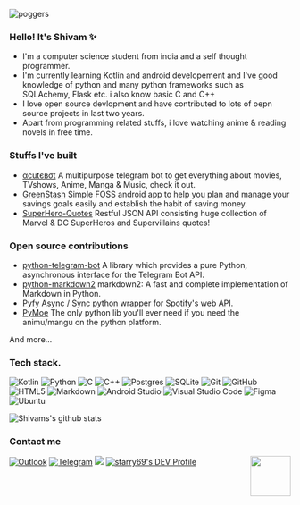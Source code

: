 ![poggers](https://telegra.ph/file/5182040558f29af1e1ebc.jpg)
### Hello! It's Shivam ✨
- I'm a computer science student from india and a self thought programmer.
- I'm currently learning Kotlin and android developement and I've good knowledge of python and many python frameworks such as SQLAchemy, Flask etc. i also know basic C and C++
- I love open source devlopment and have contributed to lots of oepn source projects in last two years.
- Apart from programming related stuffs, i love watching anime & reading novels in free time.

### Stuffs I've built
- [αcutєвσt](https://t.me/acutebot) A multipurpose telegram bot to get everything about movies, TVshows, Anime, Manga & Music, check it out.
- [GreenStash](https://github.com/Pool-Of-Tears/GreenStash) Simple FOSS android app to help you plan and manage your savings goals easily and establish the habit of saving money.
- [SuperHero-Quotes](https://github.com/Pool-Of-Tears/SuperHero-Quotes) Restful JSON API consisting huge collection of Marvel & DC SuperHeros and Supervillains quotes!

### Open source contributions
- [python-telegram-bot](https://github.com/python-telegram-bot) A library which provides a pure Python, asynchronous interface for the Telegram Bot API.
- [python-markdown2](https://github.com/trentm/python-markdown2) markdown2: A fast and complete implementation of Markdown in Python.
- [Pyfy](https://github.com/omarryhan/pyfy) Async / Sync python wrapper for Spotify's web API.
- [PyMoe](https://github.com/ccubed/PyMoe) The only python lib you'll ever need if you need the animu/mangu on the python platform.

And more...

### Tech stack.
![Kotlin](https://img.shields.io/badge/Kotlin-9644E9?style=for-the-badge&logo=kotlin&logoColor=white)
![Python](https://img.shields.io/badge/PYTHON-3776AB?style=for-the-badge&logo=python&logoColor=white)
![C](https://img.shields.io/badge/c-%2300599C.svg?style=for-the-badge&logo=c&logoColor=white)
![C++](https://img.shields.io/badge/c++-%2300599C.svg?style=for-the-badge&logo=c%2B%2B&logoColor=white)
![Postgres](https://img.shields.io/badge/postgres-%23316192.svg?style=for-the-badge&logo=postgresql&logoColor=white)
![SQLite](https://img.shields.io/badge/sqlite-%2307405e.svg?style=for-the-badge&logo=sqlite&logoColor=white)
![Git](https://img.shields.io/badge/GIT-F05032?style=for-the-badge&logo=git&logoColor=white)
![GitHub](https://img.shields.io/badge/GITHUB-181717?style=for-the-badge&logo=github&logoColor=white)
![HTML5](https://img.shields.io/badge/html5-%23E34F26.svg?style=for-the-badge&logo=html5&logoColor=white)
![Markdown](https://img.shields.io/badge/MARKDOWN-000000?style=for-the-badge&logo=markdown&logoColor=white)
![Android Studio](https://img.shields.io/badge/Android--Studio-009462?style=for-the-badge&logo=androidstudio&logoColor=white)
![Visual Studio Code](https://img.shields.io/badge/VISUAL--STUDIO--CODE-007ACC?style=for-the-badge&logo=visual-studio-code&logoColor=white)
![Figma](https://img.shields.io/badge/FIGMA-FF7261?style=for-the-badge&logo=figma&logoColor=white)
![Ubuntu](https://img.shields.io/badge/UBUNTU-E95420?style=for-the-badge&logo=ubuntu&logoColor=white)

![Shivams's github stats](https://github-readme-stats.vercel.app/api?username=starry69&show_icons=true&theme=dark)

### Contact me
[![Outlook](https://img.shields.io/badge/Microsoft_Outlook-0078D4?style=for-the-badge&logo=microsoft-outlook&logoColor=white)](starry369126@outlook.com)
[![Telegram](https://img.shields.io/badge/telegram-1b77FF.svg?style=for-the-badge&logo=telegram)](https://t.me/starryboi)
<a href="https://twitter.com/starry_shivam"><img src="https://img.shields.io/badge/Twitter-blue.svg?style=for-the-badge&logo=twitter"></a> [![starry69's DEV Profile](https://img.shields.io/badge/dev-black.svg?style=for-the-badge&logo=dev.to)](https://dev.to/starry69)  <img src="https://64.media.tumblr.com/34784257378ce2c51675599159735772/tumblr_nd3b8i2gL01sedjuto1_400.gifv" align="right" width="72"/>

